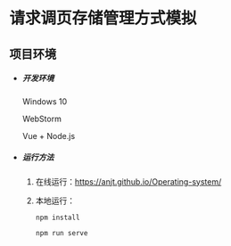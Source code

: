 # 请求调页存储管理方式模拟

## 项目环境

- ##### 开发环境

  Windows 10

  WebStorm

  Vue + Node.js

- ##### 运行方法

  1. 在线运行：https://anjt.github.io/Operating-system/

  2. 本地运行：

     `npm install`

     

     `npm run serve`

